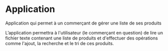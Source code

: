 # Application
Application qui permet à un commerçant de gérer une liste de ses produits 

L’application permettra à l'utilisateur (le commerçant en question) de lire un fichier texte contenant une liste de produits et d'effectuer des opérations comme l'ajout, la recherche et le tri de ces produits.
